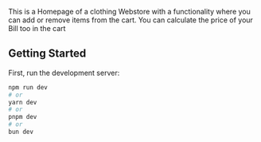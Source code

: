 This is a Homepage of a clothing Webstore with a functionality where you can add or remove items from the cart. You can calculate the price of your Bill too in the cart

## Getting Started

First, run the development server:

```bash
npm run dev
# or
yarn dev
# or
pnpm dev
# or
bun dev
```
